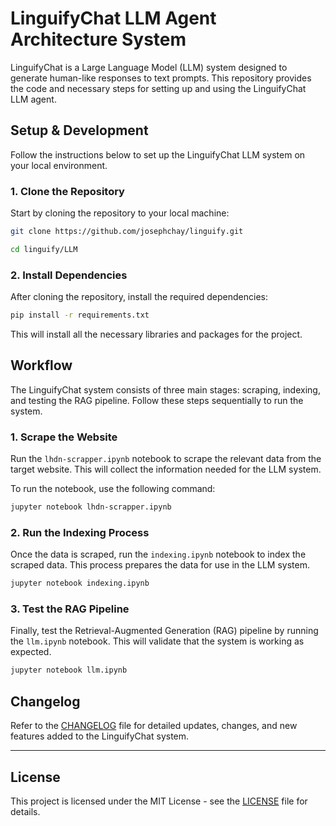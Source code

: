 
# LinguifyChat LLM Agent Architecture System

LinguifyChat is a Large Language Model (LLM) system designed to generate human-like responses to text prompts. This repository provides the code and necessary steps for setting up and using the LinguifyChat LLM agent.

## Setup & Development

Follow the instructions below to set up the LinguifyChat LLM system on your local environment.

### 1. Clone the Repository

Start by cloning the repository to your local machine:

```bash
git clone https://github.com/josephchay/linguify.git
```
```bash
cd linguify/LLM
```

### 2. Install Dependencies

After cloning the repository, install the required dependencies:

```bash
pip install -r requirements.txt
```

This will install all the necessary libraries and packages for the project.

## Workflow

The LinguifyChat system consists of three main stages: scraping, indexing, and testing the RAG pipeline. Follow these steps sequentially to run the system.

### 1. Scrape the Website

Run the `lhdn-scrapper.ipynb` notebook to scrape the relevant data from the target website. This will collect the information needed for the LLM system.

To run the notebook, use the following command:

```bash
jupyter notebook lhdn-scrapper.ipynb
```

### 2. Run the Indexing Process

Once the data is scraped, run the `indexing.ipynb` notebook to index the scraped data. This process prepares the data for use in the LLM system.

```bash
jupyter notebook indexing.ipynb
```

### 3. Test the RAG Pipeline

Finally, test the Retrieval-Augmented Generation (RAG) pipeline by running the `llm.ipynb` notebook. This will validate that the system is working as expected.

```bash
jupyter notebook llm.ipynb
```

## Changelog

Refer to the [CHANGELOG](CHANGELOG.md) file for detailed updates, changes, and new features added to the LinguifyChat system.

---

## License

This project is licensed under the MIT License - see the [LICENSE](LICENSE) file for details.

```
